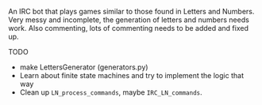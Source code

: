 An IRC bot that plays games similar to those found in Letters and Numbers.
Very messy and incomplete, the generation of letters and numbers needs work.
Also commenting, lots of commenting needs to be added and fixed up.

TODO

 * make LettersGenerator (generators.py)
 * Learn about finite state machines and try to implement the logic that way
 * Clean up `LN_process_commands`, maybe `IRC_LN_commands`.